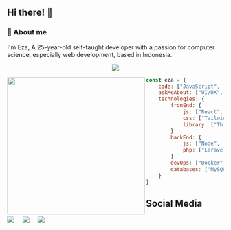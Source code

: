 ## Hi there! 👋

### :space_invader: About me

I'm Eza, A 25-year-old self-taught developer with a passion for computer science, especially web development, based in Indonesia.

<p align="center">
<img src="https://skillicons.dev/icons?i=javascript,html,css,react,nodejs,next,express,tailwind,docker,mysql,mongodb,laravel,figma&theme=light">

</p>

<p>
<img align="left" src="https://media1.giphy.com/media/v1.Y2lkPTc5MGI3NjExd3Y3NXBhN3Y2NWhjcnNsdG1yZ2h1NHlmbWUyNTBveDQwaDE0NzZ5dSZlcD12MV9pbnRlcm5hbF9naWZfYnlfaWQmY3Q9Zw/78XCFBGOlS6keY1Bil/giphy.gif" width="320">

```javascript
const eza = {
    code: ["JavaScript", "PHP"],
    askMeAbout: ["UI/UX", "web dev"],
    technologies: {
        fronEnd: {
            js: ["React", "Next.js"],
            css: ["Tailwindcss", "Bootsrap"]
            library: ["Three.js", "Material UI", "Chakra UI"],
        }
        backEnd: {
            js: ["Node", "Express"],
            php: ["Laravel"],
        }
        devOps: ["Docker", "GitHub Actions"],
        databases: ["MySQL", "MongoDB"],
    }
}

```

</p>

## Social Media

<p>
<a href="https://www.facebook.com/profile.php?id=100009688633169&locale=id_ID"><img src="https://img.shields.io/badge/facebook-%233B5998.svg?&style=for-the-badge&logo=facebook&logoColor=white" /></a>&nbsp;&nbsp;&nbsp;&nbsp;
<a href="https://www.instagram.com/ezpratt_/"><img src="https://img.shields.io/badge/instagram-%23dc2743.svg?&style=for-the-badge&logo=instagram&logoColor=white" /></a>&nbsp;&nbsp;&nbsp;&nbsp;
<a href="https://www.linkedin.com/in/eza-pratama"><img src="https://img.shields.io/badge/linkedin-%230077B5.svg?&style=for-the-badge&logo=linkedin&logoColor=white" /></a>&nbsp;&nbsp;&nbsp;&nbsp;
</p>
